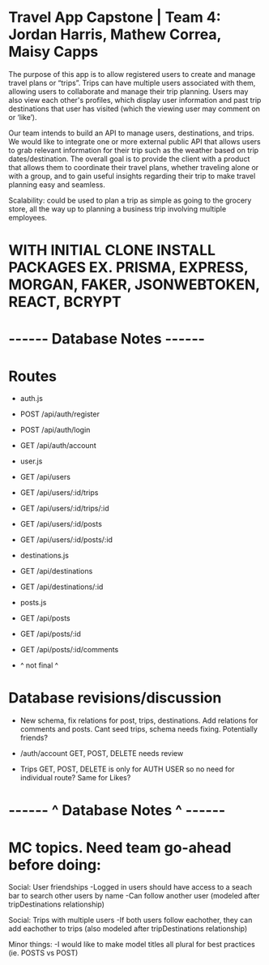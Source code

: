 # Travel App Capstone | Team 4: Jordan Harris, Mathew Correa, Maisy Capps

The purpose of this app is to allow registered users to create and manage travel plans or “trips”. Trips can have multiple users associated with them, allowing users to collaborate and manage their trip planning. Users may also view each other's profiles, which display user information and past trip destinations that user has visited (which the viewing user may comment on or ‘like’).

Our team intends to build an API to manage users, destinations, and trips. We would like to integrate one or more external public API that allows users to grab relevant information for their trip such as the weather based on trip dates/destination. The overall goal is to provide the client with a product that allows them to coordinate their travel plans, whether traveling alone or with a group, and to gain useful insights regarding their trip to make travel planning easy and seamless.

Scalability: could be used to plan a trip as simple as going to the grocery store, all the way up to planning a business trip involving multiple employees.

# WITH INITIAL CLONE INSTALL PACKAGES EX. PRISMA, EXPRESS, MORGAN, FAKER, JSONWEBTOKEN, REACT, BCRYPT

# ------ Database Notes ------

# Routes

- auth.js
- POST /api/auth/register
- POST /api/auth/login
- GET /api/auth/account

- user.js
- GET /api/users 
- GET /api/users/:id/trips
- GET /api/users/:id/trips/:id
- GET /api/users/:id/posts
- GET /api/users/:id/posts/:id

- destinations.js
- GET /api/destinations
- GET /api/destinations/:id

- posts.js
- GET /api/posts
- GET /api/posts/:id
- GET /api/posts/:id/comments

- ^ not final ^

# Database revisions/discussion

- New schema, fix relations for post, trips, destinations. Add relations for comments and posts.
 Cant seed trips, schema needs fixing. Potentially friends?

- /auth/account GET, POST, DELETE needs review
- Trips GET, POST, DELETE is only for AUTH USER so no need for individual route?
  Same for Likes?

# ------ ^ Database Notes ^ ------

<!-- MC notes -->
# MC topics. Need team go-ahead before doing:

Social: User friendships
-Logged in users should have access to a seach bar to search other users by name
-Can follow another user (modeled after tripDestinations relationship) 

Social: Trips with multiple users
-If both users follow eachother, they can add eachother to trips (also modeled after tripDestinations relationship)

Minor things:
-I would like to make model titles all plural for best practices (ie. POSTS vs POST)
